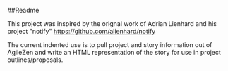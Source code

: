 ##Readme

This project was inspired by the orignal work of Adrian Lienhard and his project "notify" https://github.com/alienhard/notify

The current indented use is to pull project and story information out of AgileZen and write an HTML representation of the story for use in project outlines/proposals.

